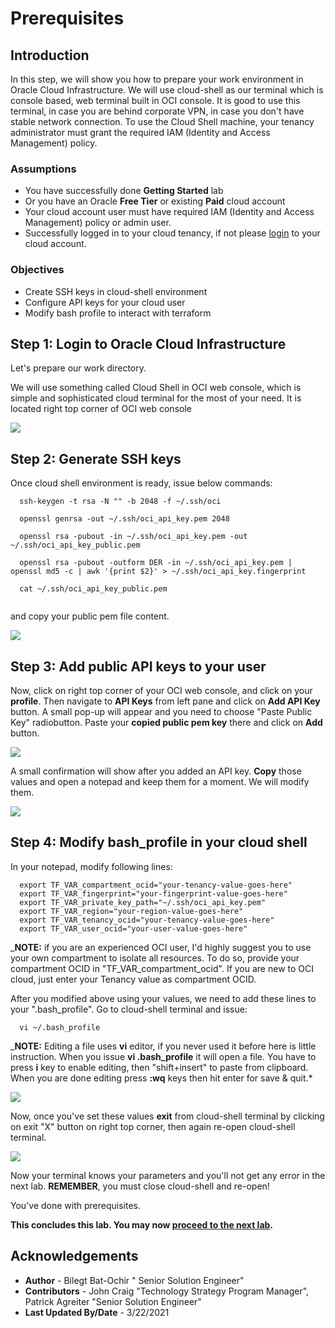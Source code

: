 # Prerequisites 

## Introduction

In this step, we will show you how to prepare your work environment in Oracle Cloud Infrastructure. We will use cloud-shell as our terminal which is console based, web terminal built in OCI console. It is good to use this terminal, in case you are behind corporate VPN, in case you don't have stable network connection.
To use the Cloud Shell machine, your tenancy administrator must grant the required IAM (Identity and Access Management) policy.

### Assumptions
- You have successfully done **Getting Started** lab
- Or you have an Oracle **Free Tier** or existing **Paid** cloud account
- Your cloud account user must have required IAM (Identity and Access Management) policy or admin user.
- Successfully logged in to your cloud tenancy, if not please [login](https://www.oracle.com/cloud/sign-in.html) to your cloud account.

### Objectives

-   Create SSH keys in cloud-shell environment
-   Configure API keys for your cloud user
-	Modify bash profile to interact with terraform 

## **Step 1**: Login to Oracle Cloud Infrastructure 

Let's prepare our work directory. 

We will use something called Cloud Shell in OCI web console, which is simple and sophisticated cloud terminal for the most of your need. It is located right top corner of OCI web console

![](/images/0.Prep_0.PNG)


## **Step 2**: Generate SSH keys 

Once cloud shell environment is ready, issue below commands:

```
  ssh-keygen -t rsa -N "" -b 2048 -f ~/.ssh/oci
  
  openssl genrsa -out ~/.ssh/oci_api_key.pem 2048
  
  openssl rsa -pubout -in ~/.ssh/oci_api_key.pem -out ~/.ssh/oci_api_key_public.pem
 
  openssl rsa -pubout -outform DER -in ~/.ssh/oci_api_key.pem | openssl md5 -c | awk '{print $2}' > ~/.ssh/oci_api_key.fingerprint
  
  cat ~/.ssh/oci_api_key_public.pem
  
```
and copy your public pem file content.

![](/images/0.Prep_1.PNG)

## **Step 3**: Add public API keys to your user

Now, click on right top corner of your OCI web console, and click on your **profile**. Then navigate to **API Keys** from left pane and click on **Add API Key** button. A small pop-up will appear and you need to choose "Paste Public Key" radiobutton. Paste your **copied public pem key** there and click on **Add** button.

![](/images/0.Prep_2.PNG)

A small confirmation will show after you added an API key. **Copy** those values and open a notepad and keep them for a moment. We will modify them.

![](/images/0.Prep_3.PNG)


## **Step 4**: Modify bash_profile in your cloud shell

In your notepad, modify following lines:
```
  export TF_VAR_compartment_ocid="your-tenancy-value-goes-here"
  export TF_VAR_fingerprint="your-fingerprint-value-goes-here"
  export TF_VAR_private_key_path="~/.ssh/oci_api_key.pem"
  export TF_VAR_region="your-region-value-goes-here"
  export TF_VAR_tenancy_ocid="your-tenancy-value-goes-here"
  export TF_VAR_user_ocid="your-user-value-goes-here"
```

_**NOTE:** if you are an experienced OCI user, I'd highly suggest you to use your own compartment to isolate all resources. To do so, provide your compartment OCID in "TF_VAR_compartment_ocid". If you are new to OCI cloud, just enter your Tenancy value as compartment OCID.

After you modified above using your values, we need to add these lines to your ".bash_profile". Go to cloud-shell terminal and issue:

```
  vi ~/.bash_profile
```

_**NOTE:** Editing a file uses **vi** editor, if you never used it before here is little instruction. When you issue **vi .bash_profile** it will open a file. You have to press **i** key to enable editing, then "shift+insert" to paste from clipboard. When you are done editing press **:wq** keys then hit enter for save & quit.*

![](/images/0.Prep_4.PNG)


Now, once you've set these values **exit** from cloud-shell terminal by clicking on exit "X" button on right top corner, then again re-open cloud-shell terminal.


![](/images/0.Prep_0.PNG)

Now your terminal knows your parameters and you'll not get any error in the next lab. **REMEMBER**, you must close cloud-shell and re-open!

You've done with prerequisites.

**This concludes this lab. You may now [proceed to the next lab](#next).**


## Acknowledgements

* **Author** - Bilegt Bat-Ochir " Senior Solution Engineer"
* **Contributors** - John Craig "Technology Strategy Program Manager", Patrick Agreiter "Senior Solution Engineer"
* **Last Updated By/Date** - 3/22/2021